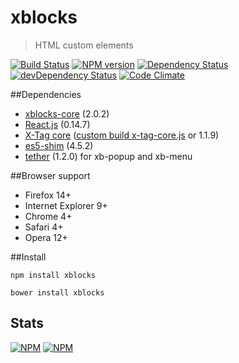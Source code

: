 # xblocks
> HTML custom elements

[![Build Status][build]][build-link] [![NPM version][version]][version-link] [![Dependency Status][dependency]][dependency-link] [![devDependency Status][dev-dependency]][dev-dependency-link] [![Code Climate][climate]][climate-link]



##Dependencies

- [xblocks-core](https://github.com/Katochimoto/xblocks-core) (2.0.2)
- [React.js](https://github.com/facebook/react) (0.14.7)
- [X-Tag core](https://github.com/x-tag/core) ([custom build x-tag-core.js](https://github.com/Katochimoto/xblocks-core/blob/master/x-tag-core.js) or 1.1.9)
- [es5-shim](https://github.com/es-shims/es5-shim) (4.5.2)
- [tether](https://github.com/HubSpot/tether) (1.2.0) for xb-popup and xb-menu

##Browser support

- Firefox 14+
- Internet Explorer 9+
- Chrome 4+
- Safari 4+
- Opera 12+

##Install

```
npm install xblocks
```
```
bower install xblocks
```

## Stats

[![NPM](https://nodei.co/npm/xblocks.png?downloads=true&stars=true)](https://nodei.co/npm/xblocks/)
[![NPM](https://nodei.co/npm-dl/xblocks.png)](https://nodei.co/npm/xblocks/)

[build]: https://travis-ci.org/Katochimoto/xblocks.svg?branch=master
[build-link]: https://travis-ci.org/Katochimoto/xblocks
[version]: https://badge.fury.io/js/xblocks.svg
[version-link]: http://badge.fury.io/js/xblocks
[dependency]: https://david-dm.org/Katochimoto/xblocks.svg
[dependency-link]: https://david-dm.org/Katochimoto/xblocks
[dev-dependency]: https://david-dm.org/Katochimoto/xblocks/dev-status.svg
[dev-dependency-link]: https://david-dm.org/Katochimoto/xblocks#info=devDependencies
[climate]: https://codeclimate.com/github/Katochimoto/xblocks.svg
[climate-link]: https://codeclimate.com/github/Katochimoto/xblocks
